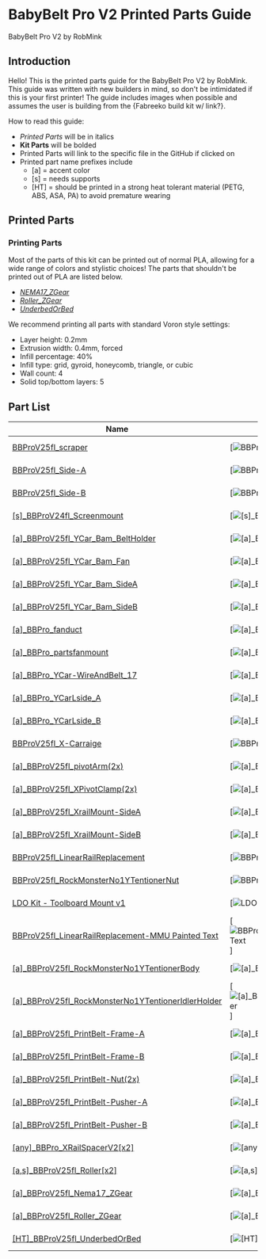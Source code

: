 # BabyBelt Pro V2 Printed Parts Guide
BabyBelt Pro V2 by RobMink

## Introduction
Hello! This is the printed parts guide for the BabyBelt Pro V2 by RobMink. 
This guide was written with new builders in mind, so don't be intimidated if this is your first printer! 
The guide includes images when possible and assumes the user is building from the {Fabreeko build kit w/ link?}. 

How to read this guide:
 - *Printed Parts* will be in italics
 - **Kit Parts** will be bolded
 - Printed Parts will link to the specific file in the GitHub if clicked on
 - Printed part name prefixes include
   - [a] = accent color
   - [s] = needs supports
   - [HT] = should be printed in a strong heat tolerant material (PETG, ABS, ASA, PA) to avoid premature wearing

## Printed Parts
### Printing Parts
Most of the parts of this kit can be printed out of normal PLA, allowing for a wide range of colors and stylistic choices! The parts that shouldn't be printed out of PLA are listed below. 

- [*NEMA17_ZGear*](../STLs/ZBeltDrive/[a]_BBProV25fl_Nema17_ZGear.stl)
- [*Roller_ZGear*](../STLs/ZBeltDrive/[a]_BBProV25fl_Roller_ZGear.stl)
- [*UnderbedOrBed*](../STLs/ZBeltDrive/[HT]_BBProV25fl_UnderbedOrBed.stl)

We recommend printing all parts with standard Voron style settings:

- Layer height: 0.2mm
- Extrusion width: 0.4mm, forced
- Infill percentage: 40%
- Infill type: grid, gyroid, honeycomb, triangle, or cubic
- Wall count: 4
- Solid top/bottom layers: 5


## Part List
|Name|Image|Area|Color|Supports|Material|Description
|-----|-----|-----|-----|-----|-----|-----
|[BBProV25fl_scraper](../STLs/Frame/BBProV25fl_scraper.stl)|[![BBProV25fl_scraper](./printed_parts/images/Frame/BBProV25fl_scraper.jpg)]|Frame|Main|No|PLA or Better|
|[BBProV25fl_Side-A](../STLs/Frame/BBProV25fl_Side-A.stl)|[![BBProV25fl_Side-A](./printed_parts/images/Frame/BBProV25fl_Side-A.jpg)]|Frame|Main|No|PLA or Better|
|[BBProV25fl_Side-B](../STLs/Frame/BBProV25fl_Side-B.stl)|[![BBProV25fl_Side-B](./printed_parts/images/Frame/BBProV25fl_Side-B.jpg)]|Frame|Main|No|PLA or Better|
|[[s]_BBProV24fl_Screenmount](../STLs/Frame/[s]_BBProV24fl_Screenmount.stl)|[![[s]_BBProV24fl_Screenmount](./printed_parts/images/Frame/[s]_BBProV24fl_Screenmount.jpg)]|Frame|Main|Yes|PLA or Better|
|[[a]_BBProV25fl_YCar_Bam_BeltHolder](../STLs/Gantry/Carriage/Bambu/[a]_BBProV25fl_YCar_Bam_BeltHolder.stl)|[![[a]_BBProV25fl_YCar_Bam_BeltHolder](./printed_parts/images/Gantry/Carriage/Bambu/[a]_BBProV25fl_YCar_Bam_BeltHolder.jpg)]|Gantry/Carriage/Bambu|Accent|No|PLA or Better|
|[[a]_BBProV25fl_YCar_Bam_Fan](../STLs/Gantry/Carriage/Bambu/[a]_BBProV25fl_YCar_Bam_Fan.stl)|[![[a]_BBProV25fl_YCar_Bam_Fan](./printed_parts/images/Gantry/Carriage/Bambu/[a]_BBProV25fl_YCar_Bam_Fan.jpg)]|Gantry/Carriage/Bambu|Accent|No|PLA or Better|
|[[a]_BBProV25fl_YCar_Bam_SideA](../STLs/Gantry/Carriage/Bambu/[a]_BBProV25fl_YCar_Bam_SideA.stl)|[![[a]_BBProV25fl_YCar_Bam_SideA](./printed_parts/images/Gantry/Carriage/Bambu/[a]_BBProV25fl_YCar_Bam_SideA.jpg)]|Gantry/Carriage/Bambu|Accent|No|PLA or Better|
|[[a]_BBProV25fl_YCar_Bam_SideB](../STLs/Gantry/Carriage/Bambu/[a]_BBProV25fl_YCar_Bam_SideB.stl)|[![[a]_BBProV25fl_YCar_Bam_SideB](./printed_parts/images/Gantry/Carriage/Bambu/[a]_BBProV25fl_YCar_Bam_SideB.jpg)]|Gantry/Carriage/Bambu|Accent|No|PLA or Better|
|[[a]_BBPro_fanduct](../STLs/Gantry/Carriage/Revo/[a]_BBPro_fanduct.stl)|[![[a]_BBPro_fanduct](./printed_parts/images/Gantry/Carriage/Revo/[a]_BBPro_fanduct.jpg)]|Gantry/Carriage/Revo|Accent|No|PLA or Better|
|[[a]_BBPro_partsfanmount](../STLs/Gantry/Carriage/Revo/[a]_BBPro_partsfanmount.stl)|[![[a]_BBPro_partsfanmount](./printed_parts/images/Gantry/Carriage/Revo/[a]_BBPro_partsfanmount.jpg)]|Gantry/Carriage/Revo|Accent|No|PLA or Better|
|[[a]_BBPro_YCar-WireAndBelt_17](../STLs/Gantry/Carriage/Revo/[a]_BBPro_YCar-WireAndBelt_17.stl)|[![[a]_BBPro_YCar-WireAndBelt_17](./printed_parts/images/Gantry/Carriage/Revo/[a]_BBPro_YCar-WireAndBelt_17.jpg)]|Gantry/Carriage/Revo|Accent|No|PLA or Better|
|[[a]_BBPro_YCarLside_A](../STLs/Gantry/Carriage/Revo/[a]_BBPro_YCarLside_A.stl)|[![[a]_BBPro_YCarLside_A](./printed_parts/images/Gantry/Carriage/Revo/[a]_BBPro_YCarLside_A.jpg)]|Gantry/Carriage/Revo|Accent|No|PLA or Better|
|[[a]_BBPro_YCarLside_B](../STLs/Gantry/Carriage/Revo/[a]_BBPro_YCarLside_B.stl)|[![[a]_BBPro_YCarLside_B](./printed_parts/images/Gantry/Carriage/Revo/[a]_BBPro_YCarLside_B.jpg)]|Gantry/Carriage/Revo|Accent|No|PLA or Better|
|[BBProV25fl_X-Carraige](../STLs/Gantry/X/BBProV25fl_X-Carraige.stl)|[![BBProV25fl_X-Carraige](./printed_parts/images/Gantry/X/BBProV25fl_X-Carraige.jpg)]|Gantry/X|Main|No|PLA or Better|
|[[a]_BBProV25fl_pivotArm(2x)](../STLs/Gantry/X/[a]_BBProV25fl_pivotArm(2x).stl)|[![[a]_BBProV25fl_pivotArm(2x)](./printed_parts/images/Gantry/X/[a]_BBProV25fl_pivotArm(2x).jpg)]|Gantry/X|Accent|No|PLA or Better|
|[[a]_BBProV25fl_XPivotClamp(2x)](../STLs/Gantry/X/[a]_BBProV25fl_XPivotClamp(2x).stl)|[![[a]_BBProV25fl_XPivotClamp(2x)](./printed_parts/images/Gantry/X/[a]_BBProV25fl_XPivotClamp(2x).jpg)]|Gantry/X|Accent|No|PLA or Better|
|[[a]_BBProV25fl_XrailMount-SideA](../STLs/Gantry/X/[a]_BBProV25fl_XrailMount-SideA.stl)|[![[a]_BBProV25fl_XrailMount-SideA](./printed_parts/images/Gantry/X/[a]_BBProV25fl_XrailMount-SideA.jpg)]|Gantry/X|Accent|No|PLA or Better|
|[[a]_BBProV25fl_XrailMount-SideB](../STLs/Gantry/X/[a]_BBProV25fl_XrailMount-SideB.stl)|[![[a]_BBProV25fl_XrailMount-SideB](./printed_parts/images/Gantry/X/[a]_BBProV25fl_XrailMount-SideB.jpg)]|Gantry/X|Accent|No|PLA or Better|
|[BBProV25fl_LinearRailReplacement](../STLs/Gantry/Y/BBProV25fl_LinearRailReplacement.stl)|[![BBProV25fl_LinearRailReplacement](./printed_parts/images/Gantry/Y/BBProV25fl_LinearRailReplacement.jpg)]|Gantry/Y|Main|No|PLA or Better|
|[BBProV25fl_RockMonsterNo1YTentionerNut](../STLs/Gantry/Y/BBProV25fl_RockMonsterNo1YTentionerNut.stl)|[![BBProV25fl_RockMonsterNo1YTentionerNut](./printed_parts/images/Gantry/Y/BBProV25fl_RockMonsterNo1YTentionerNut.jpg)]|Gantry/Y|Main|No|PLA or Better|
|[LDO Kit - Toolboard Mount v1](../STLs/Gantry/Y/LDO%20Kit%20-%20Toolboard%20Mount%20v1.stl)|[![LDO Kit - Toolboard Mount v1](./printed_parts/images/Gantry/Y/LDO%20Kit%20-%20Toolboard%20Mount%20v1.jpg)]|Gantry/Y|Main|No|PLA or Better|
|[BBProV25fl_LinearRailReplacement-MMU Painted Text](../STLs/Gantry/Y/MMU%20&%20AMS/BBProV25fl_LinearRailReplacement-MMU%20Painted%20Text.3mf)|[![BBProV25fl_LinearRailReplacement-MMU Painted Text](./printed_parts/images/Gantry/Y/MMU%20&%20AMS/BBProV25fl_LinearRailReplacement-MMU%20Painted%20Text.3mf)]|Gantry/Y/MMU & AMS|Main|No|PLA or Better|
|[[a]_BBProV25fl_RockMonsterNo1YTentionerBody](../STLs/Gantry/Y/[a]_BBProV25fl_RockMonsterNo1YTentionerBody.stl)|[![[a]_BBProV25fl_RockMonsterNo1YTentionerBody](./printed_parts/images/Gantry/Y/[a]_BBProV25fl_RockMonsterNo1YTentionerBody.jpg)]|Gantry/Y|Accent|No|PLA or Better|
|[[a]_BBProV25fl_RockMonsterNo1YTentionerIdlerHolder](../STLs/Gantry/Y/[a]_BBProV25fl_RockMonsterNo1YTentionerIdlerHolder.stl)|[![[a]_BBProV25fl_RockMonsterNo1YTentionerIdlerHolder](./printed_parts/images/Gantry/Y/[a]_BBProV25fl_RockMonsterNo1YTentionerIdlerHolder.jpg)]|Gantry/Y|Accent|No|PLA or Better|
|[[a]_BBProV25fl_PrintBelt-Frame-A](../STLs/PrintBelt/[a]_BBProV25fl_PrintBelt-Frame-A.stl)|[![[a]_BBProV25fl_PrintBelt-Frame-A](./printed_parts/images/PrintBelt/[a]_BBProV25fl_PrintBelt-Frame-A.jpg)]|PrintBelt|Accent|No|PLA or Better|
|[[a]_BBProV25fl_PrintBelt-Frame-B](../STLs/PrintBelt/[a]_BBProV25fl_PrintBelt-Frame-B.stl)|[![[a]_BBProV25fl_PrintBelt-Frame-B](./printed_parts/images/PrintBelt/[a]_BBProV25fl_PrintBelt-Frame-B.jpg)]|PrintBelt|Accent|No|PLA or Better|
|[[a]_BBProV25fl_PrintBelt-Nut(2x)](../STLs/PrintBelt/[a]_BBProV25fl_PrintBelt-Nut(2x).stl)|[![[a]_BBProV25fl_PrintBelt-Nut(2x)](./printed_parts/images/PrintBelt/[a]_BBProV25fl_PrintBelt-Nut(2x).jpg)]|PrintBelt|Accent|No|PLA or Better|
|[[a]_BBProV25fl_PrintBelt-Pusher-A](../STLs/PrintBelt/[a]_BBProV25fl_PrintBelt-Pusher-A.stl)|[![[a]_BBProV25fl_PrintBelt-Pusher-A](./printed_parts/images/PrintBelt/[a]_BBProV25fl_PrintBelt-Pusher-A.jpg)]|PrintBelt|Accent|No|PLA or Better|
|[[a]_BBProV25fl_PrintBelt-Pusher-B](../STLs/PrintBelt/[a]_BBProV25fl_PrintBelt-Pusher-B.stl)|[![[a]_BBProV25fl_PrintBelt-Pusher-B](./printed_parts/images/PrintBelt/[a]_BBProV25fl_PrintBelt-Pusher-B.jpg)]|PrintBelt|Accent|No|PLA or Better|
|[[any]_BBPro_XRailSpacerV2[x2]](../STLs/Tools/[any]_BBPro_XRailSpacerV2[x2].stl)|[![[any]_BBPro_XRailSpacerV2[x2]](./printed_parts/images/Tools/[any]_BBPro_XRailSpacerV2[x2].jpg)]|Tools|Accent|No|PLA or Better|
|[[a,s]_BBProV25fl_Roller[x2]](../STLs/ZBeltDrive/[a,s]_BBProV25fl_Roller[x2].stl)|[![[a,s]_BBProV25fl_Roller[x2]](./printed_parts/images/ZBeltDrive/[a,s]_BBProV25fl_Roller[x2].jpg)]|ZBeltDrive|Accent|Yes|PLA or Better|
|[[a]_BBProV25fl_Nema17_ZGear](../STLs/ZBeltDrive/[a]_BBProV25fl_Nema17_ZGear.stl)|[![[a]_BBProV25fl_Nema17_ZGear](./printed_parts/images/ZBeltDrive/[a]_BBProV25fl_Nema17_ZGear.jpg)]|ZBeltDrive|Accent|No|PLA or Better|
|[[a]_BBProV25fl_Roller_ZGear](../STLs/ZBeltDrive/[a]_BBProV25fl_Roller_ZGear.stl)|[![[a]_BBProV25fl_Roller_ZGear](./printed_parts/images/ZBeltDrive/[a]_BBProV25fl_Roller_ZGear.jpg)]|ZBeltDrive|Accent|No|PLA or Better|
|[[HT]_BBProV25fl_UnderbedOrBed](../STLs/ZBeltDrive/[HT]_BBProV25fl_UnderbedOrBed.stl)|[![[HT]_BBProV25fl_UnderbedOrBed](./printed_parts/images/ZBeltDrive/[HT]_BBProV25fl_UnderbedOrBed.jpg)]|ZBeltDrive|Main|No|PLA or Better|
